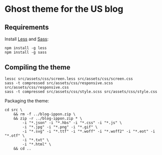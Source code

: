 # Ghost theme for the US blog

## Requirements

Install [Less](http://lesscss.org/) and [Sass](https://sass-lang.com/):

```
npm install -g less
npm install -g sass
```

## Compiling the theme

```
lessc src/assets/css/screen.less src/assets/css/screen.css
sass -t compressed src/assets/css/responsive.scss src/assets/css/responsive.css
sass -t compressed src/assets/css/style.scss src/assets/css/style.css
```

Packaging the theme:

```
cd src \
    && rm -f ../blog-ippon.zip \
    && zip -r ../blog-ippon.zip * \
        -i "*.json" -i "*.hbs" -i "*.css" -i "*.js" \
        -i "*.jpg" -i "*.png" -i "*.gif" \
        -i "*.svg" -i "*.ttf" -i "*.woff" -i "*.woff2" -i "*.eot" -i "*.otf" \
        -i "*.txt" \
        -i "*.html" \
    && cd ..
```
